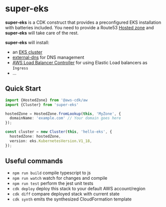 # super-eks

__super-eks__ is a CDK construct that provides a preconfigured EKS installation with batteries included. You need to provide a Route53 [Hosted zone](https://docs.aws.amazon.com/cdk/api/latest/docs/@aws-cdk_aws-route53.HostedZone.html) and __super-eks__ will take care of the rest.

__super-eks__ will install:

- an [EKS cluster](https://docs.aws.amazon.com/cdk/api/latest/docs/@aws-cdk_aws-eks.Cluster.html)
- [external-dns](https://github.com/kubernetes-sigs/external-dns) for DNS management
- [AWS Load Balancer Controller](https://github.com/kubernetes-sigs/aws-load-balancer-controller) for using Elastic Load balancers as `Ingress`
- ...

## Quick Start

```typescript
import {HostedZone} from '@aws-cdk/aw
import {Cluster} from 'super-eks'

hostedZone = HostedZone.fromLookup(this, 'MyZone', {
  domainName: 'example.com' // Your domain goes here
});

const cluster = new Cluster(this, 'hello-eks', {
  hostedZone: hostedZone,
  version: eks.KubernetesVersion.V1_18,
});
```

## Useful commands

 * `npm run build`   compile typescript to js
 * `npm run watch`   watch for changes and compile
 * `npm run test`    perform the jest unit tests
 * `cdk deploy`      deploy this stack to your default AWS account/region
 * `cdk diff`        compare deployed stack with current state
 * `cdk synth`       emits the synthesized CloudFormation template
